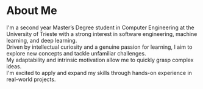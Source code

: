 <!--
**stefano-chen/stefano-chen** is a ✨ _special_ ✨ repository because its `README.md` (this file) appears on your GitHub profile.

Here are some ideas to get you started:

- 🔭 I’m currently working on ...
- 🌱 I’m currently learning ...
- 👯 I’m looking to collaborate on ...
- 🤔 I’m looking for help with ...
- 💬 Ask me about ...
- 📫 How to reach me: ...
- 😄 Pronouns: ...
- ⚡ Fun fact: ...
-->

# About Me

I'm a second year Master’s Degree student in Computer Engineering at the University of Trieste with 
a strong interest in software engineering, machine learning, and deep learning.\
Driven by intellectual curiosity and a genuine passion for learning, I aim to explore new concepts and tackle 
unfamiliar challenges.\
My adaptability and intrinsic motivation allow me to quickly grasp complex ideas.\
I'm excited to apply and expand my skills through hands-on experience in real-world projects.  
